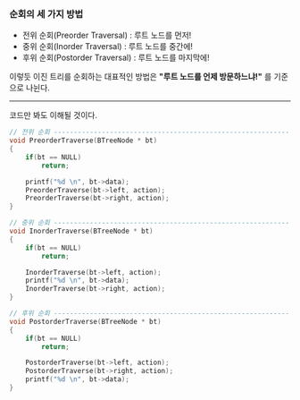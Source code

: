 ### 순회의 세 가지 방법

* 전위 순회(Preorder Traversal)  :  루트 노드를 먼저!
* 중위 순회(Inorder Traversal)   :  루트 노드를 중간에!
* 후위 순회(Postorder Traversal) :  루트 노드를 마지막에!

이렇듯 이진 트리를 순회하는 대표적인 방법은 **"루트 노드를 언제 방문하느냐!"** 를 기준으로 나뉜다.

---

코드만 봐도 이해될 것이다.

```c
// 전위 순회 ------------------------------------------------------------
void PreorderTraverse(BTreeNode * bt)
{
	if(bt == NULL)
		return;

	printf("%d \n", bt->data);
	PreorderTraverse(bt->left, action);
	PreorderTraverse(bt->right, action);
}

// 중위 순회 ------------------------------------------------------------
void InorderTraverse(BTreeNode * bt)
{
	if(bt == NULL)
		return;

	InorderTraverse(bt->left, action);
	printf("%d \n", bt->data);
	InorderTraverse(bt->right, action);
}

// 후위 순회 ------------------------------------------------------------
void PostorderTraverse(BTreeNode * bt)
{
	if(bt == NULL)
		return;

	PostorderTraverse(bt->left, action);
	PostorderTraverse(bt->right, action);
	printf("%d \n", bt->data);
}
```
